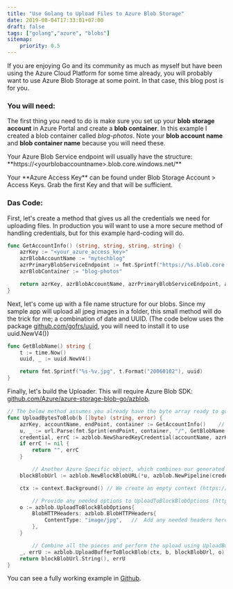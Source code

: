 ```yaml
---
title: "Use Golang to Upload Files to Azure Blob Storage"
date: 2019-08-04T17:33:01+07:00
draft: false
tags: ["golang","azure", "blobs"]
sitemap: 
    priority: 0.5
---
```


If you are enjoying Go and its community as much as myself but have been using the Azure Cloud Platform for some time already, you will probably want to use Azure Blob Storage at some point. In that case, this blog post is for you.

### You will need:
The first thing you need to do is make sure you set up your **blob storage account** in Azure Portal and create a **blob container**. In this example I created a blob container called *blog-photos*. Note your **blob account name** and **blob container name** because you will need these. 
  
<div>Your Azure Blob Service endpoint will usually have the structure: </div>**https://&lt;yourblobaccountname&gt;.blob.core.windows.net/**
<p>  </p>
Your **Azure Access Key** can be found under Blob Storage Account > Access Keys. Grab the first Key and that will be sufficient. 

### Das Code:
First, let's create a method that gives us all the credentials we need for uploading files. In production you will want to use a more secure method of handling credentials, but for this example hard-coding will do. 

```go
func GetAccountInfo() (string, string, string, string) {
	azrKey := "<your_azure_access_key>"
	azrBlobAccountName := "mytechblog"
	azrPrimaryBlobServiceEndpoint := fmt.Sprintf("https://%s.blob.core.windows.net/", azrBlobAccountName)
	azrBlobContainer := "blog-photos"

	return azrKey, azrBlobAccountName, azrPrimaryBlobServiceEndpoint, azrBlobContainer
}
```

Next, let's come up with a file name structure for our blobs. Since my sample app will upload all jpeg images in a folder, this small method will do the trick for me; a combination of date and  UUID. (The code below uses the package [github.com/gofrs/uuid](github.com/gofrs/uuid), you will need to install it to use uuid.NewV4())

```go
func GetBlobName() string {
	t := time.Now()
	uuid, _ := uuid.NewV4()

	return fmt.Sprintf("%s-%v.jpg", t.Format("20060102"), uuid)
}
```

Finally, let's build the Uploader. This will require Azure Blob SDK: [github.com/Azure/azure-storage-blob-go/azblob](github.com/Azure/azure-storage-blob-go/azblob). 

```go
// The below method assumes you already have the byte array ready to go
func UploadBytesToBlob(b []byte) (string, error) {
	azrKey, accountName, endPoint, container := GetAccountInfo()    // This is our account info method
	u, _ := url.Parse(fmt.Sprint(endPoint, container, "/", GetBlobName()))  // This uses our Blob Name Generator to create individual blob urls
	credential, errC := azblob.NewSharedKeyCredential(accountName, azrKey)  // Finally we create the credentials object required by the uploader
	if errC != nil {
		return "", errC
	}

        // Another Azure Specific object, which combines our generated URL and credentials
	blockBlobUrl := azblob.NewBlockBlobURL(*u, azblob.NewPipeline(credential, azblob.PipelineOptions{}))    

	ctx := context.Background() // We create an empty context (https://golang.org/pkg/context/#Background)

        // Provide any needed options to UploadToBlockBlobOptions (https://godoc.org/github.com/Azure/azure-storage-blob-go/azblob#UploadToBlockBlobOptions)
	o := azblob.UploadToBlockBlobOptions{
		BlobHTTPHeaders: azblob.BlobHTTPHeaders{
			ContentType: "image/jpg",   //  Add any needed headers here
		},
	}

        // Combine all the pieces and perform the upload using UploadBufferToBlockBlob (https://godoc.org/github.com/Azure/azure-storage-blob-go/azblob#UploadBufferToBlockBlob)
	_, errU := azblob.UploadBufferToBlockBlob(ctx, b, blockBlobUrl, o)  
	return blockBlobUrl.String(), errU
}
```

You can see a fully working example in [Github](https://github.com/inemtsev/go_blob_uploader/blob/master/main.go). 